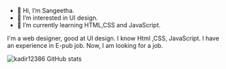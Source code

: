 - 👋 Hi, I’m Sangeetha.
- 👀 I’m interested in UI design.
- 🌱 I’m currently learning HTML,CSS and JavaScript.

I'm a web designer, good at UI design. I  know Html ,CSS, JavaScript.  I have an experience in E-pub job. Now, I am looking for a job. 
<!--- 
kadir12386/kadir12386 is a ✨ special ✨ repository because its `README.md` (this file) appears on your GitHub profile.
You can click the Preview link to take a look at your changes.
--->
![kadir12386 GitHub stats](https://github-readme-stats.vercel.app/api?username=kadir12386&theme=radical)

<!-- Github Stats for repos -->
<!-- ![kadir12386 GitHub Stats](https://github-readme-stats.vercel.app/api?username=kadir12386&theme=dark&show_icons=true&count_private=true) -->
<!-- ![Top Langs](https://github-readme-stats.vercel.app/api/top-langs/?username=kadir12386&theme=dark) -->
